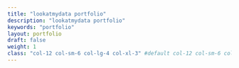 ```yaml
---
title: "lookatmydata portfolio"
description: "lookatmydata portfolio"
keywords: "portfolio"
layout: portfolio
draft: false
weight: 1
class: "col-12 col-sm-6 col-lg-4 col-xl-3" #default col-12 col-sm-6 col-lg-4 col-xl-3
---
```



